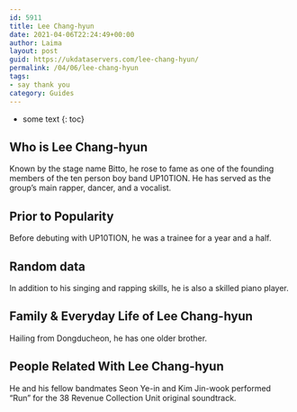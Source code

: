 ```yaml
---
id: 5911
title: Lee Chang-hyun
date: 2021-04-06T22:24:49+00:00
author: Laima
layout: post
guid: https://ukdataservers.com/lee-chang-hyun/
permalink: /04/06/lee-chang-hyun
tags:
- say thank you
category: Guides
---
```


* some text
{: toc}


## Who is Lee Chang-hyun
                  
                  
                  
Known by the stage name Bitto, he rose to fame as one of the founding members of the ten person boy band UP10TION. He has served as the group&#8217;s main rapper, dancer, and a vocalist. 
                  
              
            
              
            
                
                
                
## Prior to Popularity
                  
                  
                  
Before debuting with UP10TION, he was a trainee for a year and a half. 
                  
              
            
              
            
                
                
                
## Random data
                  
                  
                  
In addition to his singing and rapping skills, he is also a skilled piano player. 
                  
              
            
              
            
                
                
                
## Family & Everyday Life of Lee Chang-hyun
                  
                  
                  
Hailing from Dongducheon, he has one older brother. 
                  
              
            
              
            
                
                
                
## People Related With Lee Chang-hyun
                  
                  
                  
He and his fellow bandmates Seon Ye-in and Kim Jin-wook performed &#8220;Run&#8221; for the 38 Revenue Collection Unit original soundtrack. 
                  
              
            
              
            
                
              
            
              
              
            
            
              
            
          
          
          